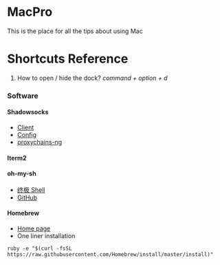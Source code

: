 MacPro
======

This is the place for all the tips about using Mac

Shortcuts Reference
======

1. How to open / hide the dock? *command + option + d*

### Software

#### Shadowsocks
- [Client](http://dl.chenyufei.info/shadowsocks/shadowsocks-local-mac64-1.1.3.gz)
- [Config](https://github.com/shadowsocks/shadowsocks-go/blob/master/config.json)
- [proxychains-ng](https://github.com/clowwindy/shadowsocks/wiki/Using-Shadowsocks-with-Command-Line-Tools)

#### Iterm2

#### oh-my-sh
- [终极 Shell](http://macshuo.com/?p=676)
- [GitHub](https://github.com/robbyrussell/oh-my-zsh)

#### Homebrew
- [Home page](http://brew.sh/) 
- One liner installation 

```
ruby -e "$(curl -fsSL https://raw.githubusercontent.com/Homebrew/install/master/install)"
```
